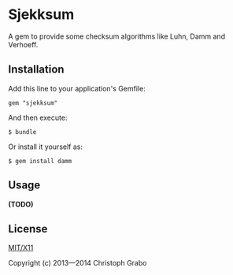 # Sjekksum

A gem to provide some checksum algorithms like Luhn, Damm and Verhoeff.



## Installation

Add this line to your application's Gemfile:

    gem "sjekksum"

And then execute:

    $ bundle

Or install it yourself as:

    $ gem install damm



## Usage

__(TODO)__



## License

[MIT/X11](./LICENSE)

Copyright (c) 2013—2014 Christoph Grabo
